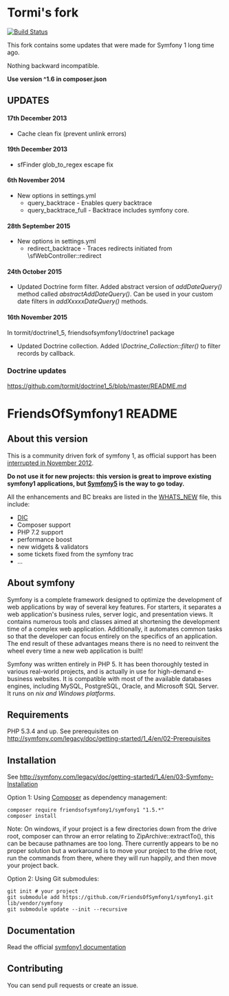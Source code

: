 Tormi's fork
============

[![Build Status](https://travis-ci.org/tormit/symfony1_5.svg?branch=master)](https://travis-ci.org/tormit/symfony1_5)

This fork contains some updates that were made for Symfony 1 long time ago.

Nothing backward incompatible.

**Use version ^1.6 in composer.json**

UPDATES
--------

#### 17th December 2013

* Cache clean fix (prevent unlink errors)

#### 19th December 2013

* sfFinder glob_to_regex escape fix

#### 6th November 2014
* New options in settings.yml
    * query_backtrace - Enables query backtrace
    * query_backtrace_full - Backtrace includes symfony core.


#### 28th September 2015
* New options in settings.yml
    * redirect_backtrace - Traces redirects initiated from \sfWebController::redirect
    
#### 24th October 2015
* Updated Doctrine form filter. Added abstract version of _addDateQuery()_ method called _abstractAddDateQuery()_. 
Can be used in your custom date filters in _addXxxxxDateQuery()_ methods.


#### 16th November 2015

In tormit/doctrine1_5, friendsofsymfony1/doctrine1 package
* Updated Doctrine collection. Added _\Doctrine_Collection::filter()_ to filter records by callback.

### Doctrine updates 
https://github.com/tormit/doctrine1_5/blob/master/README.md


FriendsOfSymfony1 README
=========================

About this version
------------------

This is a community driven fork of symfony 1, as official support has been [interrupted in November 2012](http://symfony.com/blog/symfony-1-4-end-of-maintenance-what-does-it-mean).

**Do not use it for new projects: this version is great to improve existing symfony1 applications, but [Symfony5](http://symfony.com/) is the way to go today.**

All the enhancements and BC breaks are listed in the [WHATS_NEW](https://github.com/FriendsOfSymfony1/symfony1/blob/master/WHATS_NEW.md) file, this include:

- [DIC](https://github.com/FriendsOfSymfony1/symfony1/wiki/ServiceContainer)
- Composer support
- PHP 7.2 support
- performance boost
- new widgets & validators
- some tickets fixed from the symfony trac
- ...

About symfony
-------------

Symfony is a complete framework designed to optimize the development of web applications by way of several key features.
For starters, it separates a web application's business rules, server logic, and presentation views.
It contains numerous tools and classes aimed at shortening the development time of a complex web application.
Additionally, it automates common tasks so that the developer can focus entirely on the specifics of an application.
The end result of these advantages means there is no need to reinvent the wheel every time a new web application is built!

Symfony was written entirely in PHP 5.
It has been thoroughly tested in various real-world projects, and is actually in use for high-demand e-business websites.
It is compatible with most of the available databases engines, including MySQL, PostgreSQL, Oracle, and Microsoft SQL Server.
It runs on *nix and Windows platforms*.

Requirements
------------

PHP 5.3.4 and up. See prerequisites on http://symfony.com/legacy/doc/getting-started/1_4/en/02-Prerequisites

Installation
------------

See http://symfony.com/legacy/doc/getting-started/1_4/en/03-Symfony-Installation

Option 1: Using [Composer](http://getcomposer.org/doc/00-intro.md) as dependency management:

    composer require friendsofsymfony1/symfony1 "1.5.*"
    composer install
    
Note: On windows, if your project is a few directories down from the drive root, composer can throw an error  relating to ZipArchive::extractTo(), this can be because pathnames are too long. There currently appears to be no proper solution but a workaround is to move your project to the drive root, run the commands from there, where they will run happily, and then move your project back. 

Option 2: Using Git submodules:
  
    git init # your project
    git submodule add https://github.com/FriendsOfSymfony1/symfony1.git lib/vendor/symfony
    git submodule update --init --recursive

Documentation
-------------

Read the official [symfony1 documentation](http://symfony.com/legacy)

Contributing
------------

You can send pull requests or create an issue.
